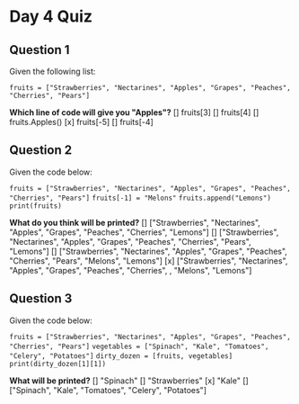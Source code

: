 # Day 4 Quiz

## Question 1
Given the following list:

``fruits = ["Strawberries", "Nectarines", "Apples", "Grapes", "Peaches", "Cherries", "Pears"]``

**Which line of code will give you "Apples"?**
[] fruits[3]
[] fruits[4]
[] fruits.Apples()
[x] fruits[-5]
[] fruits[-4]

## Question 2

Given the code below:

``fruits = ["Strawberries", "Nectarines", "Apples", "Grapes", "Peaches", "Cherries", "Pears"]``
``fruits[-1] = "Melons"``
``fruits.append("Lemons")``
``print(fruits)``

**What do you think will be printed?**
[] ["Strawberries", "Nectarines", "Apples", "Grapes", "Peaches", "Cherries", "Lemons"]
[] ["Strawberries", "Nectarines", "Apples", "Grapes", "Peaches", "Cherries", "Pears", "Lemons"]
[] ["Strawberries", "Nectarines", "Apples", "Grapes", "Peaches", "Cherries", "Pears", "Melons", "Lemons"]
[x] ["Strawberries", "Nectarines", "Apples", "Grapes", "Peaches", "Cherries", , "Melons", "Lemons"]

## Question 3

Given the code below:

``fruits = ["Strawberries", "Nectarines", "Apples", "Grapes", "Peaches", "Cherries", "Pears"]``
``vegetables = ["Spinach", "Kale", "Tomatoes", "Celery", "Potatoes"]``
``dirty_dozen = [fruits, vegetables]``
``print(dirty_dozen[1][1])``

**What will be printed?**
[] "Spinach"
[] "Strawberries"
[x] "Kale"
[] ["Spinach", "Kale", "Tomatoes", "Celery", "Potatoes"]